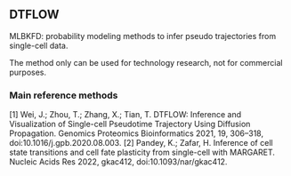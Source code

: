 ## DTFLOW

MLBKFD: probability modeling methods to infer pseudo trajectories from single-cell data. 

The method only can be used for technology research, not for commercial purposes.


### Main reference methods

[1] Wei, J.; Zhou, T.; Zhang, X.; Tian, T. DTFLOW: Inference and Visualization of Single-cell Pseudotime Trajectory Using Diffusion Propagation. Genomics Proteomics Bioinformatics 2021, 19, 306–318, doi:10.1016/j.gpb.2020.08.003.
[2] Pandey, K.; Zafar, H. Inference of cell state transitions and cell fate plasticity from single-cell with MARGARET. Nucleic Acids Res 2022, gkac412, doi:10.1093/nar/gkac412.